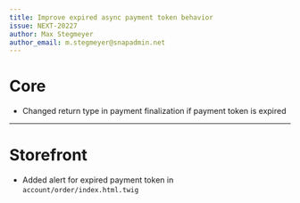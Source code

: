 ```yaml
---
title: Improve expired async payment token behavior
issue: NEXT-20227
author: Max Stegmeyer
author_email: m.stegmeyer@snapadmin.net
---
```

# Core
* Changed return type in payment finalization if payment token is expired
___
# Storefront
* Added alert for expired payment token in `account/order/index.html.twig`
